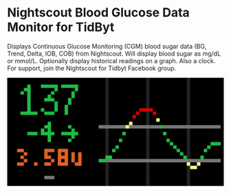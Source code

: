 # Nightscout Blood Glucose Data Monitor for TidByt

Displays Continuous Glucose Monitoring (CGM) blood sugar data (BG, Trend, Delta, IOB, COB) from Nightscout. Will display blood sugar as mg/dL or mmol/L. Optionally display historical readings on a graph. Also a clock.
For support, join the Nightscout for Tidbyt Facebook group.

![Nightscout for Tidbyt](screenshot.png)

